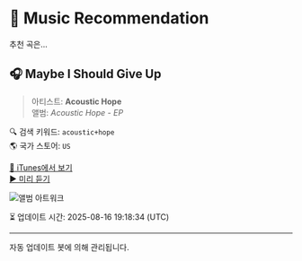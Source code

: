 
# 🎵 Music Recommendation

추천 곡은...

## 🎧 Maybe I Should Give Up  
> 아티스트: **Acoustic Hope**  
> 앨범: _Acoustic Hope - EP_  

🔍 검색 키워드: `acoustic+hope`  
🌎 국가 스토어: `US`

[🔗 iTunes에서 보기](https://music.apple.com/us/album/maybe-i-should-give-up/1506943854?i=1506943927&uo=4)  
[▶️ 미리 듣기](https://audio-ssl.itunes.apple.com/itunes-assets/AudioPreview123/v4/9b/92/25/9b92250f-895e-dba8-815e-c4e5f1f9b9b5/mzaf_6243028236967908391.plus.aac.p.m4a)

![앨범 아트워크](https://is1-ssl.mzstatic.com/image/thumb/Music113/v4/31/a2/80/31a280c3-8c93-7d2d-49e2-b9484f39b065/rls00092917.jpg/100x100bb.jpg)

⏳ 업데이트 시간: 2025-08-16 19:18:34 (UTC)

---
자동 업데이트 봇에 의해 관리됩니다.
